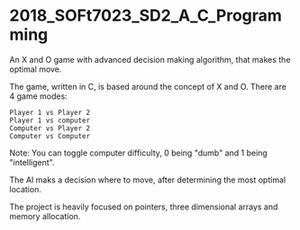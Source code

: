 # 2018_SOFt7023_SD2_A_C_Programming
An X and O game with advanced decision making algorithm, that makes the optimal move. 

The game, written in C, is based around the concept of X and O. There are 4 game modes:

    Player 1 vs Player 2
    Player 1 vs computer
    Computer vs Player 2
    Computer vs Computer

Note: You can toggle computer difficulty, 0 being "dumb" and 1 being "intelligent".

The AI maks a decision where to move, after determining the most optimal location.

The project is heavily focused on pointers, three dimensional arrays and memory allocation.
